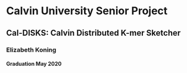 # Calvin University Senior Project

## Cal-DISKS: Calvin Distributed K-mer Sketcher

### Elizabeth Koning
#### Graduation May 2020
